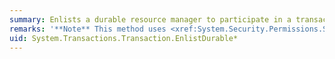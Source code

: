 ```yaml
---
summary: Enlists a durable resource manager to participate in a transaction.
remarks: '**Note** This method uses <xref:System.Security.Permissions.SecurityAction.LinkDemand> to prevent it from being called from untrusted code; however, only the immediate caller is required to possess the `FullTrust` permission set.'
uid: System.Transactions.Transaction.EnlistDurable*
---
```

